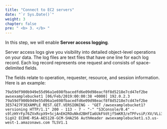 ```yaml
---
title: "Connect to EC2 servers"
date: "`r Sys.Date()`"
weight: 3
chapter: false
pre: " <b> 3. </b> "
---
```


In this step, we will enable **Server access logging**.

Server access logs give you visibility into detailed object-level operations on your data. The log files are text files that have one line for each log record. Each log record represents one request and consists of space-delimited fields.

The fields relate to operation, requester, resource, and session information. Here is an example:

```
79a59df900b949e55d96a1e698fbacedfd6e09d98eacf8f8d5218e7cd47ef2be awsexamplebucket1 [06/Feb/2019:00:00:38 +0000] 192.0.2.3 79a59df900b949e55d96a1e698fbacedfd6e09d98eacf8f8d5218e7cd47ef2be 3E57427F3EXAMPLE REST.GET.VERSIONING - "GET /awsexamplebucket1?versioning HTTP/1.1" 200 - 113 - 7 - "-" "S3Console/0.4" - s9lzHYrFp76ZVxRcpX9+5cjAnEH2ROuNkd2BHfIa6UkFVdtjf5mKR3/eTPFvsiP/XV/VLi31234= SigV2 ECDHE-RSA-AES128-GCM-SHA256 AuthHeader awsexamplebucket1.s3.us-west-1.amazonaws.com TLSV1.1
```
